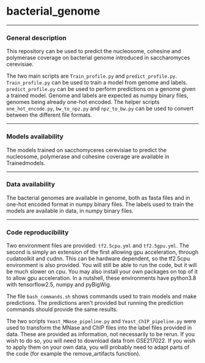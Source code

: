 # bacterial_genome

___________________________________________________________________
### General description
This repository can be used to predict the nucleosome, cohesine and polymerase coverage on bacterial genome introduced in saccharomyces cerevisiae.

The two main scripts are `Train_profile.py` and `predict_profile.py`. `Train_profile.py` can be used to train a model from genome and labels. `predict_profile.py` can be used to perform predictions on a genome given a trained model. Genome and labels are expected as numpy binary files, genomes being already one-hot encoded. The helper scripts `one_hot_encode.py`, `bw_to_npz.py` and `npz_to_bw.py` can be used to convert between the different file formats.

______________________________________________________________________
### Models availability
The models trained on sacchomyceres cerevisiae to predict the nucleosome, polymerase and cohesine coverage are available in Trainedmodels.

___________________________________________________________________________
### Data availability
The bacterial genomes are available in genome, both as fasta files and in one-hot encoded format in numpy binary files.
The labels used to train the models are available in data, in numpy binary files.

________________________________________________________________________

### Code reproducibility
Two environment files are provided: `tf2.5cpu.yml` and `tf2.5gpu.yml`. The second is simply an extension of the first allowing gpu acceleration, through cudatoolkit and cudnn. This can be hardware dependent, so the tf2.5cpu environment is also provided. You will still be able to run the code, but it will be much slower on cpu. You may also install your own packages on top of it to allow gpu acceleration.
In a nutshell, these environments have python3.8 with tensorflow2.5, numpy and pyBigWig.

The file `bash_commands.sh` shows commands used to train models and make predictions. The predictions aren't provided but running the prediction commands should provide the same results.

The two scripts `Yeast_MNase_pipeline.py` and `Yeast_ChIP_pipeline.py` were used to transform the MNase and ChIP files into the label files provided in data. These are provided as information, not necessarily to be rerun. If you wish to do so, you will need to download data from GSE217022. If you wish to apply them on your own data, you will probably need to adapt parts of the code (for example the remove_artifacts function).
